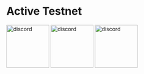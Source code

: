 # Active Testnet

[<img src='https://github.com/Node-max/RPC-API-Snapshot-Monitoring-Cosmos-SDK/blob/main/foto/Andromeda.jpg' alt='discord' height='112'>](https://explorer.kjnodes.com/andromeda-testnet/staking/andrvaloper1rnqef6wz6g3dv0dg34jhrdpyscqh2jx6u88ssz) [<img src='https://github.com/Node-max/RPC-API-Snapshot-Monitoring-Cosmos-SDK/blob/main/foto/Cascadia.png' alt='discord' height='112'>](https://explorer.kjnodes.com/cascadia-testnet/staking/cascadiavaloper1ffkj9kp6mt7wfr35yfpr5lr78783vh739j8vlz) [<img src='https://github.com/Node-max/RPC-API-Snapshot-Monitoring-Cosmos-SDK/blob/main/foto/Defund.png' alt='discord' height='112'>](https://explorer.kjnodes.com/defund-testnet/staking/defundvaloper1kh03vg552w4shg2nmphp2np7um3eayspmjqx3u)


